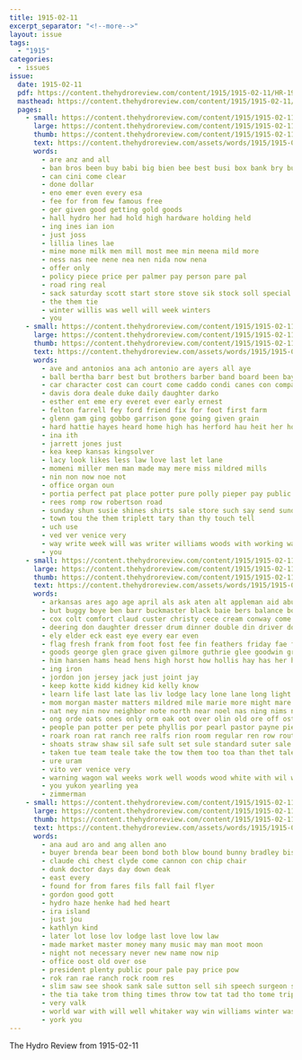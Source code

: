 ```yaml
---
title: 1915-02-11
excerpt_separator: "<!--more-->"
layout: issue
tags:
  - "1915"
categories:
  - issues
issue:
  date: 1915-02-11
  pdf: https://content.thehydroreview.com/content/1915/1915-02-11/HR-1915-02-11.pdf
  masthead: https://content.thehydroreview.com/content/1915/1915-02-11/masthead/HR-1915-02-11.jpg
  pages:
    - small: https://content.thehydroreview.com/content/1915/1915-02-11/small/HR-1915-02-11-01.jpg
      large: https://content.thehydroreview.com/content/1915/1915-02-11/large/HR-1915-02-11-01.jpg
      thumb: https://content.thehydroreview.com/content/1915/1915-02-11/thumbnails/HR-1915-02-11-01.jpg
      text: https://content.thehydroreview.com/assets/words/1915/1915-02-11/HR-1915-02-11-01.txt
      words:
        - are anz and all
        - ban bros been buy babi big bien bee best busi box bank bry business brothers
        - can cini come clear
        - done dollar
        - eno emer even every esa
        - fee for from few famous free
        - ger given good getting gold goods
        - hall hydro her had hold high hardware holding held
        - ing ines ian ion
        - just joss
        - lillia lines lae
        - mine mone milk men mill most mee min meena mild more
        - ness nas nee nene nea nen nida now nena
        - offer only
        - policy piece price per palmer pay person pare pal
        - road ring real
        - sack saturday scott start store stove sik stock soll special second sale stoves shape service sais saving severe
        - the them tie
        - winter willis was well will week winters
        - you
    - small: https://content.thehydroreview.com/content/1915/1915-02-11/small/HR-1915-02-11-02.jpg
      large: https://content.thehydroreview.com/content/1915/1915-02-11/large/HR-1915-02-11-02.jpg
      thumb: https://content.thehydroreview.com/content/1915/1915-02-11/thumbnails/HR-1915-02-11-02.jpg
      text: https://content.thehydroreview.com/assets/words/1915/1915-02-11/HR-1915-02-11-02.txt
      words:
        - ave and antonios ana ach antonio are ayers all aye
        - ball bertha barr best but brothers barber band board been bay baptist brought boys bonne
        - car character cost can court come caddo condi canes con company calle clyde corn clee county carswell cast crawford chu
        - davis dora deale duke daily daughter darko
        - esther ent eme ery everet ever early ernest
        - felton farrell fey ford friend fix for foot first farm
        - glenn gam ging gobbo garrison gone going given grain
        - hard hattie hayes heard home high has herford hau heit her house hen hydro
        - ina ith
        - jarrett jones just
        - kea keep kansas kingsolver
        - lacy look likes less law love last let lane
        - momeni miller men man made may mere miss mildred mills
        - nin non now noe not
        - office organ oun
        - portia perfect pat place potter pure polly pieper pay public pastor
        - rees romp row robertson road
        - sunday shun susie shines shirts sale store such say send sunda school soul slight save state stock soc schoo saturday smith seats straw suing
        - town tou the them triplett tary than thy touch tell
        - uch use
        - ved ver venice very
        - way write week will was writer williams woods with working want ward wheat why went wich
        - you
    - small: https://content.thehydroreview.com/content/1915/1915-02-11/small/HR-1915-02-11-03.jpg
      large: https://content.thehydroreview.com/content/1915/1915-02-11/large/HR-1915-02-11-03.jpg
      thumb: https://content.thehydroreview.com/content/1915/1915-02-11/thumbnails/HR-1915-02-11-03.jpg
      text: https://content.thehydroreview.com/assets/words/1915/1915-02-11/HR-1915-02-11-03.txt
      words:
        - arkansas ares ago age april als ask aten alt appleman aid abut and able ale are aud alf apa ain all allen auch ard
        - but buggy boye ben barr buckmaster black baie bers balance both bethe brother brood bea butter bas bradley bran blood bring bull bottle bales better been best business brown bird boyer begin bros big bridgeport browning butler bay barrett bale bucher bethel bulls bral bound boys ban bank bean
        - cox colt comfort claud custer christy cece cream conway come collie city chute cotton cash chapel county caddo circle chad change chestnut carver con church case cartwright christian crafts chairs character clerk calvert child company chick cattle corn crosswhite creo can chand craft
        - deering don daughter dresser drum dinner double din driver down dip death dod day dells dorsey days dungan doing during
        - ely elder eck east eye every ear even
        - flag fresh frank from foot fost fee fin feathers friday fae farrow friends few for fend ford franks frame farm first felton
        - goods george glen grace given gilmore guthrie glee goodwin grand good gregory goes guth graft gosh
        - him hansen hams head hens high horst how hollis hay has her held hinton home hart hing health hydro hus hoo had half ham hares hicke hughes hug hen hye house heater henry homa hal harness hands harrison hood hall
        - ing iron
        - jordon jon jersey jack just joint jay
        - keep kotte kidd kidney kid kelly know
        - learn life last late las liv lodge lacy lone lane long light low like leow little left lunch loan
        - mom morgan master matters mildred mile marie more might mare mew made miles moth milk mules mer mis mares much must meals milam meri meal mary miss mention may musi mule mania march man martin money monday
        - nat ney nin nov neighbor note north near noel nas ning nims not nephew now new night noon noe
        - ong orde oats ones only orm oak oot over olin old ore off ost
        - people pan potter per pete phyllis por pearl pastor payne pies pal pope pitzer pie poor public palmer pounds part peed
        - roark roan rat ranch ree ralfs rion room regular ren row rout resh real ray renee roman renew rocker rey red rain route rowan ring road
        - shoats straw shaw sil safe sult set sule standard suter sale south sons shape sur smooth star sen silks sun son saturday soon store sey six steers save season seward sera say sonne sali school strong sell sorrel sister stove springs stone seed supper sant smith scott surplus sunday seat sea see sweed stick special sat sund subject stride short schoo spring stock stalk sand steve
        - taken tue team teale take the tow them too toa than thet talent table ten ties trip town thal treat top
        - ure uram
        - vito ver venice very
        - warning wagon wal weeks work well woods wood white with wil week want water winter will wan wife was windsor wright west wheat
        - you yukon yearling yea
        - zimmerman
    - small: https://content.thehydroreview.com/content/1915/1915-02-11/small/HR-1915-02-11-04.jpg
      large: https://content.thehydroreview.com/content/1915/1915-02-11/large/HR-1915-02-11-04.jpg
      thumb: https://content.thehydroreview.com/content/1915/1915-02-11/thumbnails/HR-1915-02-11-04.jpg
      text: https://content.thehydroreview.com/assets/words/1915/1915-02-11/HR-1915-02-11-04.txt
      words:
        - ana aud aro and ang allen ano
        - buyer brenda bear been bond both blow bound bunny bradley bis brother bas borin but bee bennett
        - claude chi chest clyde come cannon con chip chair
        - dunk doctor days day down deak
        - east every
        - found for from fares fils fall fail flyer
        - gordon good gott
        - hydro haze henke had hed heart
        - ira island
        - just jou
        - kathlyn kind
        - later lot lose lov lodge last love low law
        - made market master money many music may man moot moon
        - night not necessary never new name now nip
        - office oost old over ose
        - president plenty public pour pale pay price pow
        - rok ran rae ranch rock room res
        - slim saw see shook sank sale sutton sell sih speech surgeon standard shorty sloth sting senator
        - the tia take trom thing times throw tow tat tad tho tome trip table toe too
        - very valk
        - world war with will well whitaker way win williams winter was window
        - york you
---
```


The Hydro Review from 1915-02-11

<!--more-->

